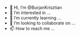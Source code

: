- 👋 Hi, I’m @BurjanKrisztian
- 👀 I’m interested in ...
- 🌱 I’m currently learning ...
- 💞️ I’m looking to collaborate on ...
- 📫 How to reach me ...

<!---
BurjanKrisztian/BurjanKrisztian is a ✨ special ✨ repository because its `README.md` (this file) appears on your GitHub profile.
You can click the Preview link to take a look at your changes.
--->
